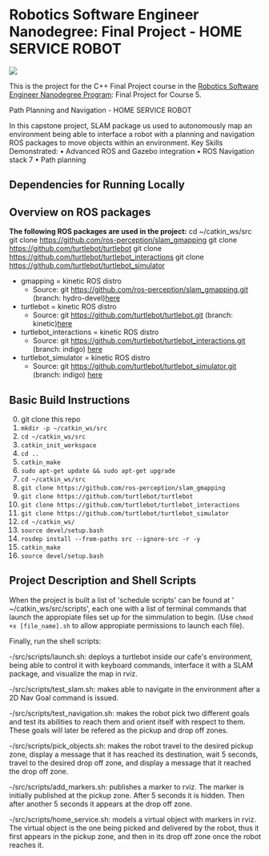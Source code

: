 # Robotics Software Engineer Nanodegree: Final Project - HOME SERVICE ROBOT

<img src="homeservicerobot"/>

This is the project for the C++ Final Project course in the [Robotics Software Engineer Nanodegree Program](https://www.udacity.com/course/robotics-software-engineer--nd209): Final Project for Course 5. 

Path Planning and Navigation - HOME SERVICE ROBOT

In this capstone project, SLAM package us used to autonomously map an environment being able to interface a robot with a planning and navigation ROS packages to move objects within an environment. Key Skills Demonstrated:
• Advanced ROS and Gazebo integration
• ROS Navigation stack 7
• Path planning

## Dependencies for Running Locally

## Overview on ROS packages
**The following ROS packages are used in the project:**
cd ~/catkin_ws/src
git clone https://github.com/ros-perception/slam_gmapping
git clone https://github.com/turtlebot/turtlebot
git clone https://github.com/turtlebot/turtlebot_interactions
git clone https://github.com/turtlebot/turtlebot_simulator

* gmapping = kinetic ROS distro
  * Source: git https://github.com/ros-perception/slam_gmapping.git (branch: hydro-devel)[here](http://wiki.ros.org/gmapping)
* turtlebot = kinetic ROS distro
  * Source: git https://github.com/turtlebot/turtlebot.git (branch: kinetic)[here](http://wiki.ros.org/turtlebot)
* turtlebot_interactions = kinetic ROS distro
  * Source: git https://github.com/turtlebot/turtlebot_interactions.git (branch: indigo) [here](http://wiki.ros.org/turtlebot_interactions)
* turtlebot_simulator = kinetic ROS distro
  * Source: git https://github.com/turtlebot/turtlebot_simulator.git (branch: indigo) [here](http://wiki.ros.org/turtlebot_simulator)

## Basic Build Instructions

0. git clone this repo
1. `mkdir -p ~/catkin_ws/src`
2. `cd ~/catkin_ws/src`
3. `catkin_init_workspace`
4. `cd ..`
5. `catkin_make`
6. `sudo apt-get update && sudo apt-get upgrade `
7. `cd ~/catkin_ws/src`
8. `git clone https://github.com/ros-perception/slam_gmapping`
9. `git clone https://github.com/turtlebot/turtlebot`
10. `git clone https://github.com/turtlebot/turtlebot_interactions`
11. `git clone https://github.com/turtlebot/turtlebot_simulator`
12. `cd ~/catkin_ws/`
13. `source devel/setup.bash`
14. `rosdep install --from-paths src --ignore-src -r -y`
18. `catkin_make`
19. `source devel/setup.bash`

## Project Description and Shell Scripts

When the project is built a list of 'schedule scripts' can be found at ' ~/catkin_ws/src/scripts', each one with a list of terminal commands that launch the appropiate files set up for the simmulation to begin. (Use `chmod +x [file_name].sh` to allow appropiate permissions to launch each file).

Finally, run the shell scripts:

-/src/scripts/launch.sh: deploys a turtlebot inside our cafe's environment, being able to control it with keyboard commands, interface it with a SLAM package, and visualize the map in rviz.

-/src/scripts/test_slam.sh: makes able to navigate in the environment after a 2D Nav Goal command is issued.

-/src/scripts/test_navigation.sh: makes the robot pick two different goals and test its abilities to reach them and orient itself with respect to them. These goals will later be refered as the pickup and drop off zones.

-/src/scripts/pick_objects.sh: makes the robot travel to the desired pickup zone, display a message that it has reached its destination, wait 5 seconds, travel to the desired drop off zone, and display a message that it reached the drop off zone.

-/src/scripts/add_markers.sh: publishes a marker to rviz. The marker is initially published at the pickup zone. After 5 seconds it is hidden. Then after another 5 seconds it appears at the drop off zone.


-/src/scripts/home_service.sh: models a virtual object with markers in rviz. The virtual object is the one being picked and delivered by the robot, thus it first appears in the pickup zone, and then in its drop off zone once the robot reaches it.

